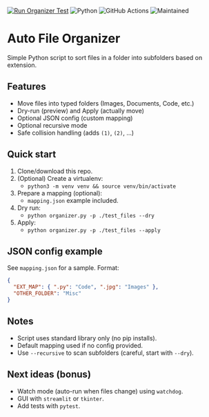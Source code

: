 [![Run Organizer Test](https://github.com/the-hitesh/auto-file-organizer/actions/workflows/test-run.yml/badge.svg)](https://github.com/<your-username>/auto-file-organizer/actions/workflows/test-run.yml)
![Python](https://img.shields.io/badge/Python-3.10-blue?logo=python)
![GitHub Actions](https://img.shields.io/badge/CI-GitHub%20Actions-blue?logo=githubactions)
![Maintained](https://img.shields.io/badge/Maintained-yes-brightgreen)

# Auto File Organizer

Simple Python script to sort files in a folder into subfolders based on extension.

## Features
- Move files into typed folders (Images, Documents, Code, etc.)
- Dry-run (preview) and Apply (actually move)
- Optional JSON config (custom mapping)
- Optional recursive mode
- Safe collision handling (adds `(1)`, `(2)`, ...)

## Quick start
1. Clone/download this repo.
2. (Optional) Create a virtualenv:
   - `python3 -m venv venv && source venv/bin/activate`
3. Prepare a mapping (optional):
   - `mapping.json` example included.
4. Dry run:
   - `python organizer.py -p ./test_files --dry`
5. Apply:
   - `python organizer.py -p ./test_files --apply`

## JSON config example
See `mapping.json` for a sample. Format:
```json
{
  "EXT_MAP": { ".py": "Code", ".jpg": "Images" },
  "OTHER_FOLDER": "Misc"
}
```

## Notes
- Script uses standard library only (no pip installs).
- Default mapping used if no config provided.
- Use `--recursive` to scan subfolders (careful, start with `--dry`).

## Next ideas (bonus)
- Watch mode (auto-run when files change) using `watchdog`.
- GUI with `streamlit` or `tkinter`.
- Add tests with `pytest`.
